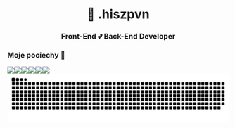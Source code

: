 <h1 align="center">🤵 .hiszpvn</h1>
<h3 align="center">Front-End 💕 Back-End Developer</h3>

<h3 align="left">Moje pociechy 👶</h3>
<div style="display: flex; align-items: center;">
  <img src="https://img.shields.io/badge/-LUA-00007C?style=flat&logo=lua&logoColor=white"/>
  <img src="https://img.shields.io/badge/-HTML5-E34F26?style=flat&logo=HTML5&logoColor=white"/>
  <img src="https://img.shields.io/badge/-CSS3-1572B6?style=flat&logo=CSS3&logoColor=white"/>
  <img src="https://img.shields.io/badge/-Axios-5A29E4?style=flat&logo=axios&logoColor=white"/>
  <img src="https://img.shields.io/badge/-JavaScript-F7DF1E?style=flat&logo=JavaScript&logoColor=black"/>
  <img src="https://img.shields.io/badge/-Node.js-026E00?style=flat&logo=nodedotjs&logoColor=white"/>
</div>


<picture>
  <source
    media="(prefers-color-scheme: dark)"
    srcset="https://raw.githubusercontent.com/platane/snk/output/github-contribution-grid-snake-dark.svg"
  />
  <source
    media="(prefers-color-scheme: light)"
    srcset="https://raw.githubusercontent.com/platane/snk/output/github-contribution-grid-snake.svg"
  />
  <img
    alt="github contribution grid snake animation"
    src="https://raw.githubusercontent.com/platane/snk/output/github-contribution-grid-snake.svg"
  />
</picture>
